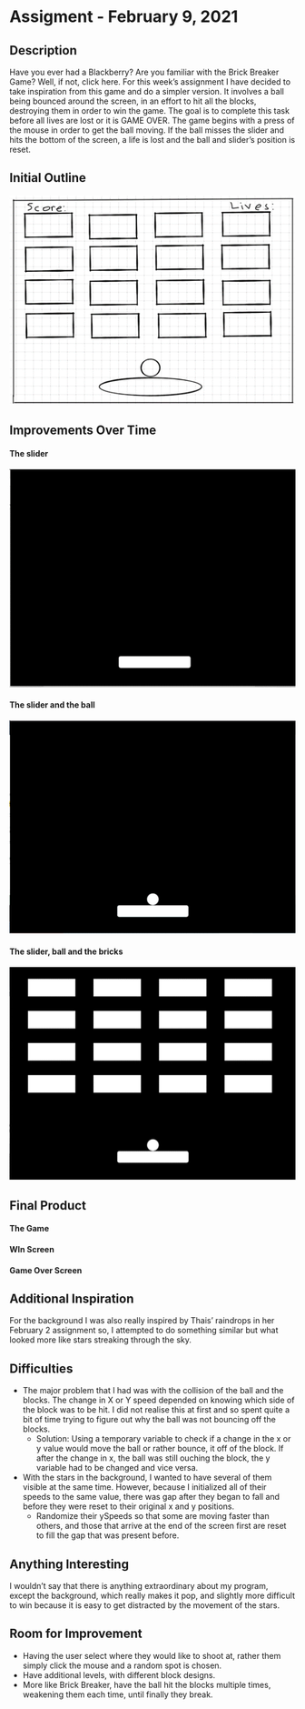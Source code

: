 # Assigment - February 9, 2021
## Description 
Have you ever had a Blackberry? Are you familiar with the Brick Breaker Game? Well, if not, click here. For this week’s assignment I have decided to take inspiration from this game and do a simpler version. It involves a ball being bounced around the screen, in an effort to hit all the blocks, destroying them in order to win the game. The goal is to complete this task before all lives are lost or it is GAME OVER. The game begins with a press of the mouse in order to get the ball moving. If the ball misses the slider and hits the bottom of the screen, a life is lost and the ball and slider’s position is reset.

## Initial Outline
![](images/sketch.png)
## Improvements Over Time

#### The slider
![](images/process1.png)

#### The slider and the ball
![](images/process2.png)


#### The slider, ball and the bricks
![](images/process3.png)

## Final Product

#### The Game

#### WIn Screen

#### Game Over Screen

## Additional Inspiration
For the background I was also really inspired by Thais’ raindrops in her February 2 assignment so, I attempted to do something similar but what looked more like stars streaking through the sky.

## Difficulties
- The major problem that I had was with the collision of the ball and the blocks. The change in X or Y speed depended on knowing which side of the block was to be hit. I did not realise this at first and so spent quite a bit of time trying to figure out why the ball was not bouncing off the blocks. 
  - Solution: Using a temporary variable to check if a change in the x or y value would move the ball or rather bounce, it off of the block. If after the change in x, the ball was still ouching the block, the y variable had to be changed and vice versa. 
- With the stars in the background, I wanted to have several of them visible at the same time. However, because I initialized all of their speeds to the same value, there was gap after they began to fall and before they were reset to their original x and y positions.
   - Randomize their ySpeeds so that some are moving faster than others, and those that arrive at the end of the screen first are reset to fill the gap that was present before.

## Anything Interesting
I wouldn’t say that there is anything extraordinary about my program, except the background, which really makes it pop, and slightly more difficult to win because it is easy to get distracted by the movement of the stars.


## Room for Improvement
- Having the user select where they would like to shoot at, rather them simply click the mouse and a random spot is chosen.
- Have additional levels, with different block designs.
- More like Brick Breaker, have the ball hit the blocks multiple times, weakening them each time, until finally they break.
